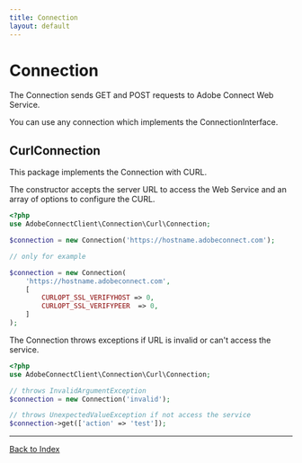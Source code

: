 ```yaml
---
title: Connection
layout: default
---
```


# Connection #

The Connection sends GET and POST requests to Adobe Connect Web Service.

You can use any connection which implements the ConnectionInterface.

## CurlConnection ##

This package implements the Connection with CURL.

The constructor accepts the server URL to access the Web Service and an array
of options to configure the CURL.

```php
<?php
use AdobeConnectClient\Connection\Curl\Connection;

$connection = new Connection('https://hostname.adobeconnect.com');

// only for example

$connection = new Connection(
    'https://hostname.adobeconnect.com',
    [
        CURLOPT_SSL_VERIFYHOST => 0,
        CURLOPT_SSL_VERIFYPEER  => 0,
    ]
);
```

The Connection throws exceptions if URL is invalid or can't access the service.

```php
<?php
use AdobeConnectClient\Connection\Curl\Connection;

// throws InvalidArgumentException
$connection = new Connection('invalid');

// throws UnexpectedValueException if not access the service
$connection->get(['action' => 'test']);
```


***

[Back to Index]({{site.github.url}})
